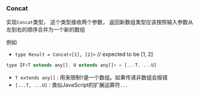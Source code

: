 ### Concat

实现`Concat`类型， 这个类型接收两个参数， 返回新数组类型应该按照输入参数从左到右的顺序合并为一个新的数组

例如

* `type Result = Concat<[1], [2]>` // expected to be [1, 2]

```javascript
type IF<T extends any[], U extends any[]> = [...T, ...U]
```

* `T extends any[]` : 用来限制`T`是一个数组。如果传递非数组会报错
* `[...T, ...U]` : 类似JavaScript的扩展运算符`...`
